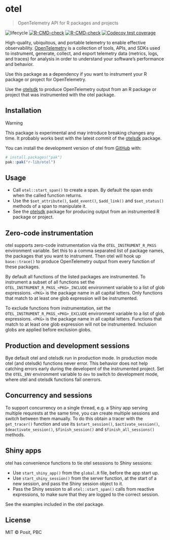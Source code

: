 
<!-- README.md is generated from README.Rmd. Please edit that file -->

# otel

> OpenTelemetry API for R packages and projects

<!-- badges: start -->

![lifecycle](https://lifecycle.r-lib.org/articles/figures/lifecycle-experimental.svg)
[![R-CMD-check](https://github.com/r-lib/otel/actions/workflows/R-CMD-check.yaml/badge.svg)](https://github.com/r-lib/otel/actions/workflows/R-CMD-check.yaml)
[![R-CMD-check](https://github.com/r-lib/otel/actions/workflows/R-CMD-check.yaml/badge.svg)](https://github.com/r-lib/otel/actions/workflows/R-CMD-check.yaml)
[![Codecov test
coverage](https://codecov.io/gh/r-lib/otel/graph/badge.svg)](https://app.codecov.io/gh/r-lib/otel)
<!-- badges: end -->

High-quality, ubiquitous, and portable telemetry to enable effective
observability. [OpenTelemetry](https://opentelemetry.io/docs/) is a
collection of tools, APIs, and SDKs used to instrument, generate,
collect, and export telemetry data (metrics, logs, and traces) for
analysis in order to understand your software’s performance and
behavior.

Use this package as a dependency if you want to instrument your R
package or project for OpenTelemetry.

Use the [otelsdk](https://github.com/r-lib/otelsdk) to produce
OpenTelemetry output from an R package or project that was instrumented
with the otel package.

## Installation

> [!WARNING]
> This package is experimental and may introduce breaking
> changes any time. It probably works best with the latest commit of the
> [otelsdk](https://github.com/r-lib/otelsdk) package.

You can install the development version of otel from
[GitHub](https://github.com/) with:

``` r
# install.packages("pak")
pak::pak("r-lib/otel")
```

## Usage

- Call `otel::start_span()` to create a span. By default the span ends
  when the called function returns.
- Use the `$set_attribute()`, `$add_event()`, `$add_link()` and
  `$set_status()` methods of a span to manipulate it.
- See the [otelsdk](https://github.com/r-lib/otelsdk) package for
  producing output from an instrumented R package or project.

## Zero-code instrumentation

otel supports zero-code instrumentation via the `OTEL_INSTRUMENT_R_PKGS`
environment variable. Set this to a comma separated list of package
names, the packages that you want to instrument. Then otel will hook up
`base::trace()` to produce OpenTelemetry output from every function of
these packages.

By default all functions of the listed packages are instrumented. To
instrument a subset of all functions set the
`OTEL_INSTRUMENT_R_PKGS_<PKG>_INCLUDE` environment variable to a list of
glob expressions. `<PKG>` is the package name in all capital letters.
Only functions that match to at least one glob expression will be
instrumented.

To exclude functions from instrumentation, set the
`OTEL_INSTRUMENT_R_PKGS_<PKG>_EXCLUDE` environment variable to a list of
glob expressions. `<PKG>` is the package name in all capital letters.
Functions that match to at least one glob expression will not be
instrumented. Inclusion globs are applied before exclusion globs.

## Production and development sessions

Bye default otel and otelsdk run in production mode. In production mode
otel (and otelsdk) functions never error. This behavior does not help
catching errors early during the developent of the instrumented project.
Set the `OTEL_ENV` environment variable to `dev` to switch to
development mode, where otel and otelsdk functions fail onerrors.

## Concurrency and sessions

To support concurrency on a single thread, e.g. a Shiny app serving
multiple requrests at the same time, you can create multiple sessions
and switch between them manually. To do this obtain a tracer with the
`get_tracer()` function and use its `$start_session()`,
`$activate_session()`, `$deactivate_session()`, `$finish_session()` and
`$finish_all_sessions()` methods.

## Shiny apps

otel has convenience functions to tie otel sesssions to Shiny sessions:

- Use `start_shiny_app()` from the `global.R` file, before the app start
  up.
- Use `start_shiny_session()` from the server function, at the start of
  a new session, and pass the Shiny session object to it.
- Pass the Shiny session to all `otel::start_span()` calls from reactive
  expressions, to make sure that they are logged to the correct session.

See the examples included in the otel package.

## License

MIT © Posit, PBC
